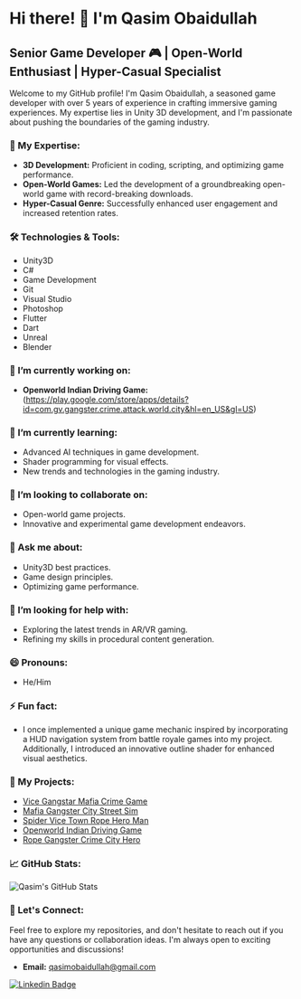 
<!--
**qasimobaidullah/qasimobaidullah** is a ✨ _special_ ✨ repository because its `README.md` (this file) appears on your GitHub profile.

Here are some ideas to get you started:

- 🔭 I’m currently working on ...
- 🌱 I’m currently learning ...
- 👯 I’m looking to collaborate on ...
- 🤔 I’m looking for help with ...
- 💬 Ask me about ...
- 📫 How to reach me: ...
- 😄 Pronouns: ...
- ⚡ Fun fact: ...
-->
# Hi there! 👋 I'm Qasim Obaidullah

## Senior Game Developer 🎮 | Open-World Enthusiast | Hyper-Casual Specialist

Welcome to my GitHub profile! I'm Qasim Obaidullah, a seasoned game developer with over 5 years of experience in crafting immersive gaming experiences. My expertise lies in Unity 3D development, and I'm passionate about pushing the boundaries of the gaming industry.

### 🚀 My Expertise:

- **3D Development:** Proficient in coding, scripting, and optimizing game performance.
- **Open-World Games:** Led the development of a groundbreaking open-world game with record-breaking downloads.
- **Hyper-Casual Genre:** Successfully enhanced user engagement and increased retention rates.

### 🛠️ Technologies & Tools:

- Unity3D
- C#
- Game Development
- Git
- Visual Studio
- Photoshop
- Flutter
- Dart
- Unreal
- Blender

### 🔭 I’m currently working on:

- **Openworld Indian Driving Game:** (https://play.google.com/store/apps/details?id=com.gv.gangster.crime.attack.world.city&hl=en_US&gl=US)


### 🌱 I’m currently learning:

- Advanced AI techniques in game development.
- Shader programming for visual effects.
- New trends and technologies in the gaming industry.

### 👯 I’m looking to collaborate on:

- Open-world game projects.
- Innovative and experimental game development endeavors.

### 💬 Ask me about:

- Unity3D best practices.
- Game design principles.
- Optimizing game performance.

### 🤔 I’m looking for help with:

- Exploring the latest trends in AR/VR gaming.
- Refining my skills in procedural content generation.

### 😄 Pronouns:

- He/Him

### ⚡ Fun fact:

- I once implemented a unique game mechanic inspired by incorporating a HUD navigation system from battle royale games into my project. Additionally, I introduced an innovative outline shader for enhanced visual aesthetics.


### 📂 My Projects:

- [Vice Gangstar Mafia Crime Game](https://play.google.com/store/apps/details?id=com.dg.grand.cargo.helicopter.robot.transformation.games)
- [Mafia Gangster City Street Sim](https://play.google.com/store/apps/details?id=com.gangster.vegas.crime.city.hero.war)
- [Spider Vice Town Rope Hero Man](https://play.google.com/store/apps/details?id=com.pg.spider.hero.man.grand.auto.gangster.theft.crime.games)
- [Openworld Indian Driving Game](https://play.google.com/store/apps/details?id=com.openworld.indiandriving.bikes)
- [Rope Gangster Crime City Hero](https://play.google.com/store/apps/details?id=com.gv.gangster.crime.attack.world.city)

### 📈 GitHub Stats:

![Qasim's GitHub Stats](https://github-readme-stats.vercel.app/api?username=qasimobaidullah&show_icons=true&theme=radical)

### 🤝 Let's Connect:

Feel free to explore my repositories, and don't hesitate to reach out if you have any questions or collaboration ideas. I'm always open to exciting opportunities and discussions!

- **Email:** [qasimobaidullah@gmail.com](mailto:qasimobaidullah@gmail.com)

[![Linkedin Badge](https://img.shields.io/badge/-Qasim_Obaidullah-blue?style=flat-square&logo=Linkedin&logoColor=white&link=https://www.linkedin.com/in/qasimobaidullah/)](https://www.linkedin.com/in/qasimobaidullah/)

